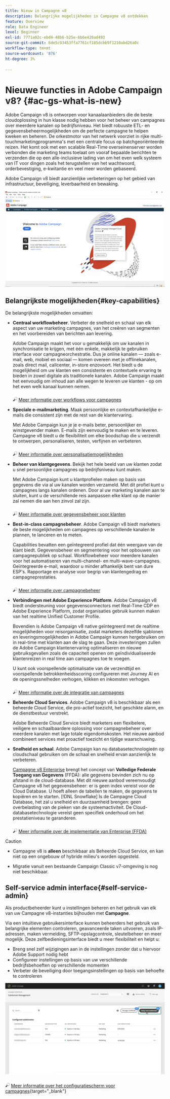 ```yaml
---
title: Nieuw in Campagne v8
description: Belangrijke mogelijkheden in Campagne v8 ontdekken
feature: Overview
role: Data Engineer
level: Beginner
exl-id: 7771a02c-ebd4-48b6-b25e-6b6e420ad493
source-git-commit: 6de5c93453ffa7761cf185dcbb9f1210abd26a0c
workflow-type: tm+mt
source-wordcount: '876'
ht-degree: 3%

---
```


# Nieuwe functies in Adobe Campaign v8? {#ac-gs-what-is-new}

Adobe Campaign v8 is ontworpen voor kanaalaanbieders die de beste cloudoplossing in hun klasse nodig hebben voor het beheer van campagnes over meerdere kanalen op bedrijfsniveau. Het biedt robuuste ETL- en gegevensbeheermogelijkheden om de perfecte campagne te helpen kweken en beheren. De orkestmotor van het netwerk voorziet in rijke multi-touchmarketingprogramma&#39;s met een centrale focus op batchgeoriënteerde reizen. Het komt ook met een scalable Real-Time overseinenserver worden verbonden die marketing teams toelaat om vooraf bepaalde berichten te verzenden die op een alle-inclusieve lading van om het even welk systeem van IT voor dingen zoals het terugstellen van het wachtwoord, orderbevestiging, e-kwitantie en veel meer worden gebaseerd.

Adobe Campaign v8 biedt aanzienlijke verbeteringen op het gebied van infrastructuur, beveiliging, leverbaarheid en bewaking.

![](assets/home-page.png)

## Belangrijkste mogelijkheden{#key-capabilities}

De belangrijkste mogelijkheden omvatten:

* **Centraal workflowbeheer**. Verbeter de snelheid en schaal van elk aspect van uw marketing campagnes, van het creëren van segmenten en het voorbereiden van berichten aan levering.

   Adobe Campaign maakt het voor u gemakkelijk om uw kanalen in synchronisatie te krijgen, met één enkele, makkelijk te gebruiken interface voor campagneorchestratie. Dus je online kanalen — zoals e-mail, web, mobiel en sociaal — komen overeen met je offlinekanalen, zoals direct mail, callcenter, in-store enzovoort. Het biedt u de mogelijkheid om uw klanten een consistente en contextuele ervaring te bieden in zowel digitale als traditionele kanalen. Adobe Campaign maakt het eenvoudig om inhoud aan alle wegen te leveren uw klanten - op om het even welk kanaal kunnen nemen.

   ![](../assets/do-not-localize/glass.png) [Meer informatie over workflows voor campagnes](../config/workflows.md)

* **Speciale e-mailmarketing**. Maak persoonlijke en contextafhankelijke e-mails die consistent zijn met de rest van de klantervaring.

   Met Adobe Campaign kun je je e-mails beter, persoonlijker en winstgevender maken. E-mails zijn eenvoudig te maken en te leveren. Campagne v8 biedt u de flexibiliteit om elke boodschap die u verzendt te ontwerpen, personaliseren, testen, verfijnen en verbeteren.

   ![](../assets/do-not-localize/glass.png) [Meer informatie over personalisatiemogelijkheden](create-message.md)

* **Beheer van klantgegevens**. Bekijk het hele beeld van uw klanten zodat u snel persoonlijke campagnes op bedrijfsniveau kunt maken.

   Met Adobe Campaign kunt u klantprofielen maken op basis van gegevens die via al uw kanalen worden verzameld. Met dit profiel kunt u campagnes langs kanalen ordenen. Door al uw marketing kanalen aan te sluiten, kunt u de verschillende reis aanpassen elke klant op de manier zal nemen die aan hen zinvol zal zijn.

   ![](../assets/do-not-localize/glass.png) [Meer informatie over gegevensbeheer voor klanten](audiences.md)

* **Best-in-class campagnebeheer**. Adobe Campaign v8 biedt marketers de beste mogelijkheden om campagnes op verschillende kanalen te plannen, te lanceren en te meten.

   Capabilities bevatten een geïntegreerd profiel dat één weergave van de klant biedt. Gegevensbeheer en segmentering voor het opbouwen van campagnepubliek op schaal. Workflowbeheer voor meerdere kanalen voor het automatiseren van multi-channel- en multi-wave-campagnes. Geïntegreerde e-mail, waardoor u minder afhankelijk bent van dure ESP&#39;s. Rapportage en analyse voor begrip van klantengedrag en campagneprestaties.

   ![](../assets/do-not-localize/glass.png) [Meer informatie over campagnebeheer](campaigns.md)


* **Verbindingen met Adobe Experience Platform**. Adobe Campaign v8 biedt ondersteuning voor gegevensconnectors met Real-Time CDP en Adobe Experience Platform, zodat organisaties gebruik kunnen maken van het realtime Unified Customer Profile.

   Bovendien is Adobe Campaign v8 native geïntegreerd met de realtime mogelijkheden voor reisorganisatie, zodat marketers dezelfde sjablonen en leveringsmogelijkheden in Adobe Campaign kunnen hergebruiken om in real-time met klanten aan de slag te gaan. Deze investeringen zullen de Adobe Campaign klantenervaring optimaliseren en nieuwe gebruiksgevallen zoals de capaciteit openen om geïndividualiseerde klantenreizen in real time aan campagnes toe te voegen.

   U kunt ook voorspellende optimalisatie van de verzendtijd en voorspellende betrokkenheidsscoring configureren met Journey AI en de openingssnelheden verhogen, klikken en inkomsten verhogen.

   ![](../assets/do-not-localize/glass.png) [Meer informatie over de integratie van campagnes](../connect/integration.md)


* **Beheerde Cloud Services**. Adobe Campaign v8 is beschikbaar als een beheerde Cloud Service, die pro-actief toezicht, het geschikte alarm, en de dienstbestuur verstrekt.

   Adobe Beheerde Cloud Service biedt marketers een flexibelere, veiligere en schaalbaardere oplossing voor campagnebeheer over meerdere kanalen met lage totale eigendomskosten. Het nieuwe aanbod combineert services met proactief toezicht en tijdige waarschuwing.

* **Snelheid en schaal**. Adobe Campaign kan nu databasetechnologieën op cloudschaal gebruiken om de schaal en snelheid ervan aanzienlijk te verbeteren.

   [Campagne v8 Enterprise](../architecture/enterprise-deployment.md) brengt het concept van **Volledige Federale Toegang van Gegevens** (FFDA): alle gegevens bevinden zich nu op afstand in de cloud-database. Met dit nieuwe aanbod vereenvoudigt Campagne v8 het gegevensbeheer: er is geen index vereist voor de Cloud Database. U hoeft alleen de tabellen te maken, de gegevens te kopiëren en te starten. [!DNL Snowflake] Is de Campagne Cloud Database, het zal u snelheid en duurzaamheid brengen: geen overbelasting van de pieken van de systeemactiviteit. De Cloud-databasetechnologie vereist geen specifiek onderhoud om het prestatieniveau te garanderen.

   ![](../assets/do-not-localize/glass.png) [Meer informatie over de implementatie van Enterprise (FFDA)](../architecture/enterprise-deployment.md)


>[!CAUTION]
>
>* Campagne v8 is **alleen** beschikbaar als Beheerde Cloud Service, en kan niet op een ongebouw of hybride milieu&#39;s worden opgesteld.
>
>* Migratie vanuit een bestaande Campaign Classic v7-omgeving is nog niet beschikbaar.




## Self-service admin interface{#self-service-admin}

Als productbeheerder kunt u instellingen beheren en het gebruik van elk van uw Campagne v8-instanties bijhouden met **Campagne**.

Via een intuïtieve gebruikersinterface kunnen beheerders het gebruik van belangrijke elementen controleren, geavanceerde taken uitvoeren, zoals IP-adressen, maken vermelding, SFTP-opslagcontrole, sleutelbeheer en meer mogelijk. Deze zelfbedieningsinterface biedt u meer flexibiliteit en helpt u:

* Breng snel zelf wijzigingen aan in de instellingen zonder dat u hiervoor Adobe Support nodig hebt
* Configureer instellingen op basis van uw verschillende bedrijfsbehoeften op verschillende momenten
* Verbeter de beveiliging door toegangsinstellingen op basis van behoefte te controleren

![](assets/subdomain1.png)

![](../assets/do-not-localize/glass.png) [Meer informatie over het configuratiescherm voor campagnes](https://experienceleague.adobe.com/docs/control-panel/using/discover-control-panel/key-features.html){target=&quot;_blank&quot;}



